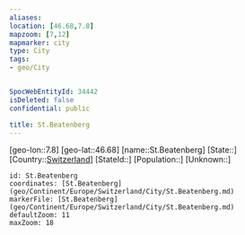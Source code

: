 ```yaml
---
aliases: 
location: [46.68,7.8]
mapzoom: [7,12] 
mapmarker: city 
type: City
tags:
- geo/City


SpocWebEntityId: 34442
isDeleted: false
confidential: public

title: St.Beatenberg
---
```

[geo-lon::7.8]
[geo-lat::46.68]
[name::St.Beatenberg]
[State::]
[Country::[Switzerland](geo/Continent/Europe/Switzerland.md)]
[StateId::]
[Population::]
[Unknown::]


```leaflet
id: St.Beatenberg
coordinates: [St.Beatenberg](geo/Continent/Europe/Switzerland/City/St.Beatenberg.md)
markerFile: [St.Beatenberg](geo/Continent/Europe/Switzerland/City/St.Beatenberg.md)
defaultZoom: 11 
maxZoom: 18
```


